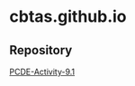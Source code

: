 # cbtas.github.io

## Repository <br>
[PCDE-Activity-9.1](https://cbtas.github.io/PCDE-Activity-9.1/)
